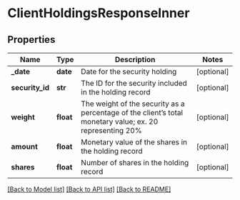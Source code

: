 # ClientHoldingsResponseInner

## Properties
Name | Type | Description | Notes
------------ | ------------- | ------------- | -------------
**_date** | **date** | Date for the security holding | [optional] 
**security_id** | **str** | The ID for the security included in the holding record | [optional] 
**weight** | **float** | The weight of the security as a percentage of the client’s total monetary value; ex. 20 representing 20% | [optional] 
**amount** | **float** | Monetary value of the shares in the holding record | [optional] 
**shares** | **float** | Number of shares in the holding record | [optional] 

[[Back to Model list]](../README.md#documentation-for-models) [[Back to API list]](../README.md#documentation-for-api-endpoints) [[Back to README]](../README.md)


